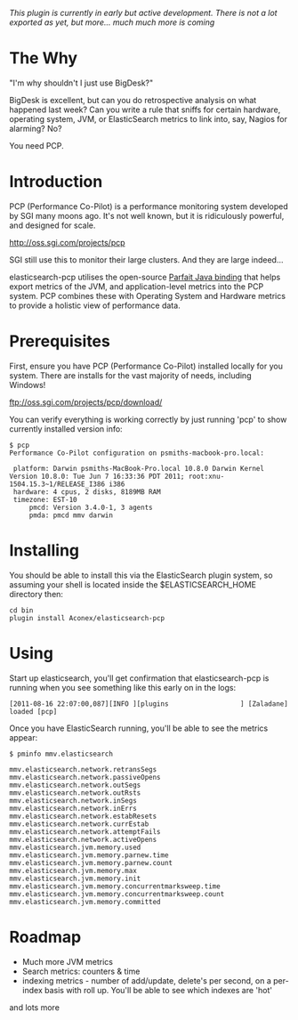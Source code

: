 
*This plugin is currently in early but active development.  There is not a lot exported as yet, but more... much much more is coming*


The Why
=======
"I'm  why shouldn't I just use BigDesk?"

BigDesk is excellent, but can you do retrospective analysis on what happened last week?  Can you write a rule that sniffs for certain hardware, operating system, JVM, or ElasticSearch metrics to link into, say, Nagios for alarming?  No?

You need PCP.

Introduction
============
PCP (Performance Co-Pilot) is a performance monitoring system developed by SGI many moons ago.  It's not well known, but it is ridiculously powerful, and designed for scale.

http://oss.sgi.com/projects/pcp

SGI still use this to monitor their large clusters.  And they are large indeed...

elasticsearch-pcp utilises the open-source [Parfait Java binding](http://code.google.com/p/parfait/) that helps export metrics of the JVM, and application-level metrics into the PCP system.  PCP combines these with Operating System and Hardware metrics to provide a holistic view of performance data.

Prerequisites
=============
First, ensure you have PCP (Performance Co-Pilot) installed locally for you system. There are installs for the vast majority of needs, including Windows!

ftp://oss.sgi.com/projects/pcp/download/

You can verify everything is working correctly by just running 'pcp' to show currently installed version info:

    $ pcp
    Performance Co-Pilot configuration on psmiths-macbook-pro.local:

     platform: Darwin psmiths-MacBook-Pro.local 10.8.0 Darwin Kernel Version 10.8.0: Tue Jun 7 16:33:36 PDT 2011; root:xnu-1504.15.3~1/RELEASE_I386 i386
     hardware: 4 cpus, 2 disks, 8189MB RAM
     timezone: EST-10
         pmcd: Version 3.4.0-1, 3 agents
         pmda: pmcd mmv darwin

Installing
==========
You should be able to install this via the ElasticSearch plugin system, so assuming your shell is located inside the $ELASTICSEARCH_HOME directory then:

    cd bin
    plugin install Aconex/elasticsearch-pcp

Using
=====
Start up elasticsearch, you'll get confirmation that elasticsearch-pcp is running when you see something like this early on in the logs:

    [2011-08-16 22:07:00,087][INFO ][plugins                  ] [Zaladane] loaded [pcp]

Once you have ElasticSearch running, you'll be able to see the metrics appear:

    $ pminfo mmv.elasticsearch

    mmv.elasticsearch.network.retransSegs
    mmv.elasticsearch.network.passiveOpens
    mmv.elasticsearch.network.outSegs
    mmv.elasticsearch.network.outRsts
    mmv.elasticsearch.network.inSegs
    mmv.elasticsearch.network.inErrs
    mmv.elasticsearch.network.estabResets
    mmv.elasticsearch.network.currEstab
    mmv.elasticsearch.network.attemptFails
    mmv.elasticsearch.network.activeOpens
    mmv.elasticsearch.jvm.memory.used
    mmv.elasticsearch.jvm.memory.parnew.time
    mmv.elasticsearch.jvm.memory.parnew.count
    mmv.elasticsearch.jvm.memory.max
    mmv.elasticsearch.jvm.memory.init
    mmv.elasticsearch.jvm.memory.concurrentmarksweep.time
    mmv.elasticsearch.jvm.memory.concurrentmarksweep.count
    mmv.elasticsearch.jvm.memory.committed



Roadmap
=======

* Much more JVM metrics
* Search metrics: counters & time
* indexing metrics - number of add/update, delete's per second, on a per-index basis with roll up.  You'll be able to see which indexes are 'hot'

and lots more